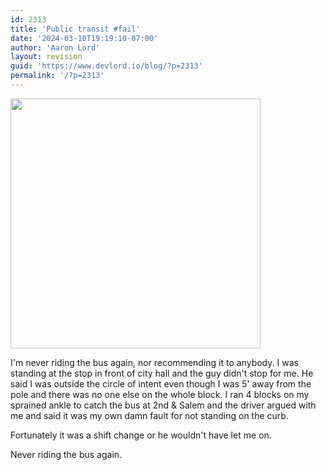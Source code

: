```yaml
---
id: 2313
title: 'Public transit #fail'
date: '2024-03-10T19:19:10-07:00'
author: 'Aaron Lord'
layout: revision
guid: 'https://www.devlord.io/blog/?p=2313'
permalink: '/?p=2313'
---
```


<img src="https://lh4.googleusercontent.com/_OZWxOfjIgdA/TXmJWOaG5UI/AAAAAAAAJek/V2RoomKWGuU/s400/image.jpeg" alt="" width="400" height="400" />

I'm never riding the bus again, nor recommending it to anybody. I was standing at the stop in front of city hall and the guy didn't stop for me. He said I was outside the circle of intent even though I was 5' away from the pole and there was no one else on the whole block. I ran 4 blocks on my sprained ankle to catch the bus at 2nd &amp; Salem and the driver argued with me and said it was my own damn fault for not standing on the curb.

Fortunately it was a shift change or he wouldn't have let me on.

Never riding the bus again.
<div class="blogger-post-footer"><img alt="" width="1" height="1" /></div>